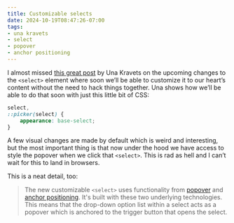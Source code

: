 ```yaml
---
title: Customizable selects
date: 2024-10-19T08:47:26-07:00
tags:
- una kravets
- select
- popover
- anchor positioning
---
```


I almost missed [this great post](https://developer.chrome.com/blog/rfc-customizable-select) by Una Kravets on the upcoming changes to the `<select>` element where soon we’ll be able to customize it to our heart’s content without the need to hack things together. Una shows how we’ll be able to do that soon with just this little bit of CSS:

```css
select,
::picker(select) {
	appearance: base-select;
}
```

A few visual changes are made by default which is weird and interesting, but the most important thing is that now under the hood we have access to style the popover when we click that `<select>`. This is rad as hell and I can’t wait for this to land in browsers.

This is a neat detail, too:

> The new customizable `<select>` uses functionality from [popover](https://developer.chrome.com/blog/introducing-popover-api) and [anchor positioning](https://developer.chrome.com/blog/anchor-positioning-api). It's built with these two underlying technologies. This means that the drop-down option list within a select acts as a popover which is anchored to the trigger button that opens the select.
